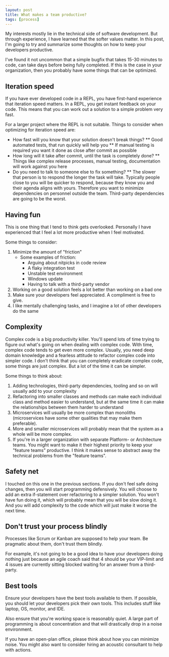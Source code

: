 ```yaml
---
layout: post
title: What makes a team productive?
tags: [process]
---
```

My interests mostly lie in the technical side of software
development. But through experience, I have learned that
the softer values matter. In this post, I'm going to try
and summarize some thoughts on how to keep your developers
productive.

I've found it not uncommon that a simple bugfix that takes
15-30 minutes to code, can take days before being fully
completed. If this is the case in your organization, 
then you probably have some things that can be optimized.

## Iteration speed

If you have ever developed code in a REPL, you have first-hand
experience that iteration speed matters. In a REPL,
you get instant feedback on your code. This means that you
can work out a solution to a simple problem very fast.

For a larger project where the REPL is not suitable. Things 
to consider when optimizing for iteration speed are:

* How fast will you know that your solution doesn't break things? 
** Good automated tests, that run quickly will help you
** If manual testing is required you want it done as close after commit as possible
* How long will it take after commit, until the task is completely done?
** Things like complex release processes, manual testing, documentation will work against you here
* Do you need to talk to someone else to fix something?
** The slower that person is to respond the longer the task will take. Typically people close to you will be quicker to respond, because they know you and their agenda aligns with yours. Therefore you want to minimize dependencies on personnel outside the team. Third-party dependencies are going to be the worst.

## Having fun

This is one thing that I tend to think gets overlooked. Personally
I have experienced that I feel a lot more productive when
I feel motivated. 

Some things to consider:

1. Minimize the amount of "friction"
   * Some examples of friction:
      * Arguing about nitpicks in code review
      * A flaky integration test
      * Unstable test environment
      * Windows update
      * Having to talk with a third-party vendor
2. Working on a good solution feels a lot better than working on a bad one
3. Make sure your developers feel appreciated. A compliment is free to give.
4. I like mentally challenging tasks, and I imagine a lot of other developers do the same

## Complexity

Complex code is a big productivity killer. You'll spend lots of time
trying to figure out what's going on when dealing with complex code. With
time, complex code tends to get even more complex. Usually, you need deep domain
knowledge and a fearless attitude to refactor complex code into simpler
code. I don't think that you can completely eradicate complex code,
some things are just complex. But a lot of the time it can be simpler.

Some things to think about:

1. Adding technologies, third-party dependencies, tooling and so on will usually add to your complexity
2. Refactoring into smaller classes and methods can make each individual class and method easier to understand, but at the same time it can make the relationships between them harder to understand
3. Microservices will usually be more complex than monoliths (microservices have some other qualities that may make them preferable). 
4. More and smaller microservices will probably mean that the system as a whole will be more complex.
5. If you're in a larger organization with separate Platform- or Architecture teams. You might want to make it their highest priority to keep your "feature teams" productive. I think it makes sense to abstract away the technical problems from the "feature teams".

## Safety net

I touched on this one in the previous sections. If you
don't feel safe doing changes, then you will start programming
defensively. You will choose to add an extra if-statement over
refactoring to a simpler solution. You won't have fun doing it,
which will probably mean that you will be slow doing it. And you
will add complexity to the code which will just make it worse the
next time.

## Don't trust your process blindly

Processes like Scrum or Kanban are supposed to help your team.
Be pragmatic about them, don't trust them blindly. 

For example, it's not going to be a good idea
to have your developers doing nothing just because an agile
coach said that 4 should be your VIP-limit and 4 issues are
currently sitting blocked waiting for an answer from a third-party.

## Best tools

Ensure your developers have the best tools available to them.
If possible, you should let your developers pick their own tools.
This includes stuff like laptop, OS, monitor, and IDE.

Also ensure that you're working space is reasonably quiet. 
A large part of programming is about concentration and that will
drastically drop in a noise environment.

If you have an open-plan office, please think about how you
can minimize noise. You might also want to consider hiring
an acoustic consultant to help with actions.
